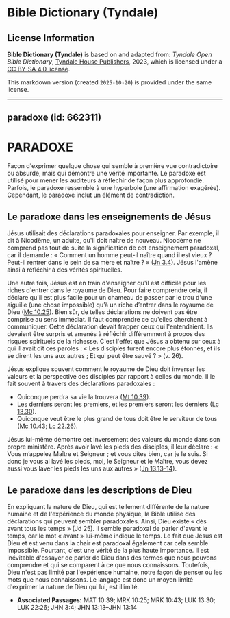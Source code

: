 # Bible Dictionary (Tyndale)

## License Information

**Bible Dictionary (Tyndale)** is based on and adapted from: _Tyndale Open Bible Dictionary_, [Tyndale House Publishers](https://tyndaleopenresources.com/), 2023, which is licensed under a [CC BY-SA 4.0 license](https://creativecommons.org/licenses/by-sa/4.0/legalcode.en).

This markdown version (created `2025-10-20`) is provided under the same license.



--------------------------------

## paradoxe (id: 662311)

PARADOXE
========

Façon d'exprimer quelque chose qui semble à première vue contradictoire ou absurde, mais qui démontre une vérité importante. Le paradoxe est utilisé pour mener les auditeurs à réfléchir de façon plus approfondie. Parfois, le paradoxe ressemble à une hyperbole (une affirmation exagérée). Cependant, le paradoxe inclut un élément de contradiction. 

Le paradoxe dans les enseignements de Jésus
-------------------------------------------

Jésus utilisait des déclarations paradoxales pour enseigner. Par exemple, il dit à Nicodème, un adulte, qu'il doit naître de nouveau. Nicodème ne comprend pas tout de suite la signification de cet enseignement paradoxal, car il demande : « Comment un homme peut\-il naître quand il est vieux ? Peut\-il rentrer dans le sein de sa mère et naître ? » ([Jn 3\.4](https://ref.ly/John3:4)). Jésus l'amène ainsi à réfléchir à des vérités spirituelles.

Une autre fois, Jésus est en train d'enseigner qu'il est difficile pour les riches d'entrer dans le royaume de Dieu. Pour faire comprendre cela, il déclare qu'il est plus facile pour un chameau de passer par le trou d'une aiguille (une chose impossible) qu’à un riche d’entrer dans le royaume de Dieu ([Mc 10\.25](https://ref.ly/Mark10:25)). Bien sûr, de telles déclarations ne doivent pas être comprise au sens immédiat. Il faut comprendre ce qu'elles cherchent à communiquer. Cette déclaration devait frapper ceux qui l'entendaient. Ils devaient être surpris et amenés à réfléchir différemment à propos des risques spirituels de la richesse. C'est l'effet que Jésus a obtenu sur ceux à qui il avait dit ces paroles : « Les disciples furent encore plus étonnés, et ils se dirent les uns aux autres ; Et qui peut être sauvé ? » (v. 26\).

Jésus explique souvent comment le royaume de Dieu doit inverser les valeurs et la perspective des disciples par rapport à celles du monde. Il le fait souvent à travers des déclarations paradoxales :

* Quiconque perdra sa vie la trouvera ([Mt 10\.39](https://ref.ly/Matt10:39)).
* Les derniers seront les premiers, et les premiers seront les derniers ([Lc 13\.30](https://ref.ly/Luke13:30)).
* Quiconque veut être le plus grand de tous doit être le serviteur de tous ([Mc 10\.43](https://ref.ly/Mark10:43); [Lc 22\.26](https://ref.ly/Luke22:26)).

Jésus lui\-même démontre cet inversement des valeurs du monde dans son propre ministère. Après avoir lavé les pieds des disciples, il leur déclare : « Vous m’appelez Maître et Seigneur ; et vous dites bien, car je le suis. Si donc je vous ai lavé les pieds, moi, le Seigneur et le Maître, vous devez aussi vous laver les pieds les uns aux autres » ([Jn 13\.13–14](https://ref.ly/John13:13-John13:14)).

Le paradoxe dans les descriptions de Dieu
-----------------------------------------

En expliquant la nature de Dieu, qui est tellement différente de la nature humaine et de l'expérience du monde physique, la Bible utilise des déclarations qui peuvent sembler paradoxales. Ainsi, Dieu existe « dès avant tous les temps » (Jd 25\). Il semble paradoxal de parler d'avant le temps, car le mot « avant » lui\-même indique le temps. Le fait que Jésus est Dieu et est venu dans la chair est paradoxal également car cela semble impossible. Pourtant, c'est une vérité de la plus haute importance. Il est inévitable d'essayer de parler de Dieu dans des termes que nous pouvons comprendre et qui se comparent à ce que nous connaissons. Toutefois, Dieu n'est pas limité par l'expérience humaine, notre façon de penser ou les mots que nous connaissons. Le langage est donc un moyen limité d'exprimer la nature de Dieu qui lui, est illimité.

* **Associated Passages:** MAT 10:39; MRK 10:25; MRK 10:43; LUK 13:30; LUK 22:26; JHN 3:4; JHN 13:13–JHN 13:14

